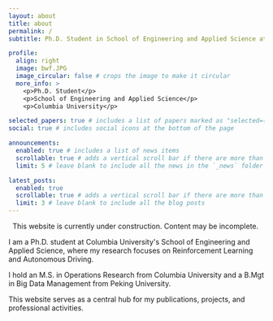 ```yaml
---
layout: about
title: about
permalink: /
subtitle: Ph.D. Student in School of Engineering and Applied Science at Columbia University.

profile:
  align: right
  image: bwf.JPG
  image_circular: false # crops the image to make it circular
  more_info: >
    <p>Ph.D. Student</p>
    <p>School of Engineering and Applied Science</p>
    <p>Columbia University</p>

selected_papers: true # includes a list of papers marked as "selected={true}"
social: true # includes social icons at the bottom of the page

announcements:
  enabled: true # includes a list of news items
  scrollable: true # adds a vertical scroll bar if there are more than 3 news items
  limit: 5 # leave blank to include all the news in the `_news` folder

latest_posts:
  enabled: true
  scrollable: true # adds a vertical scroll bar if there are more than 3 new posts items
  limit: 3 # leave blank to include all the blog posts
---
```


<div class="alert alert-info" role="alert">
  <i class="fa-solid fa-triangle-exclamation"></i> &nbsp; This website is currently under construction. Content may be incomplete.
</div>

I am a Ph.D. student at Columbia University's School of Engineering and Applied Science, where my research focuses on Reinforcement Learning and Autonomous Driving.

I hold an M.S. in Operations Research from Columbia University and a B.Mgt in Big Data Management from Peking University. 

This website serves as a central hub for my publications, projects, and professional activities.
